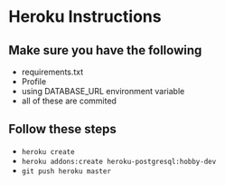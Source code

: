 # Heroku Instructions

## Make sure you have the following
* requirements.txt
* Profile
* using DATABASE_URL environment variable
* all of these are commited

## Follow these steps
* `heroku create`
* `heroku addons:create heroku-postgresql:hobby-dev`
* `git push heroku master`